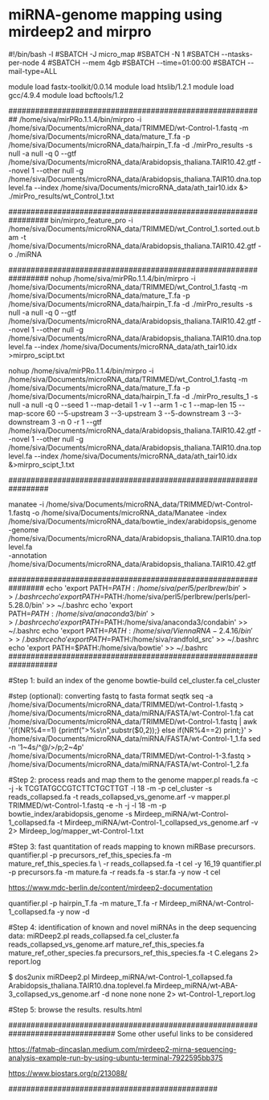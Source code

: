 # miRNA-genome mapping using mirdeep2 and mirpro



#!/bin/bash -l
#SBATCH -J micro_map
#SBATCH -N 1 
#SBATCH --ntasks-per-node 4
#SBATCH --mem 4gb
#SBATCH --time=01:00:00
#SBATCH --mail-type=ALL 

module load fastx-toolkit/0.0.14
module load htslib/1.2.1
module load gcc/4.9.4
module load bcftools/1.2

##########################################################
/home/siva/mirPRo.1.1.4/bin/mirpro 
-i /home/siva/Documents/microRNA_data/TRIMMED/wt-Control-1.fastq 
-m /home/siva/Documents/microRNA_data/mature_T.fa 
-p /home/siva/Documents/microRNA_data/hairpin_T.fa 
-d ./mirPro_results -s null -a null -q 0 
--gtf /home/siva/Documents/microRNA_data/Arabidopsis_thaliana.TAIR10.42.gtf 
--novel 1 --other null 
-g /home/siva/Documents/microRNA_data/Arabidopsis_thaliana.TAIR10.dna.toplevel.fa 
--index /home/siva/Documents/microRNA_data/ath_tair10.idx &> ./mirPro_results/wt_Control_1.txt

#################################################################
bin/mirpro_feature_pro -i /home/siva/Documents/microRNA_data/TRIMMED/wt_Control_1.sorted.out.bam 
-t /home/siva/Documents/microRNA_data/Arabidopsis_thaliana.TAIR10.42.gtf 
-o ./miRNA

#################################################################
nohup /home/siva/mirPRo.1.1.4/bin/mirpro 
-i /home/siva/Documents/microRNA_data/TRIMMED/wt_Control_1.fastq 
-m /home/siva/Documents/microRNA_data/mature_T.fa 
-p /home/siva/Documents/microRNA_data/hairpin_T.fa -d ./mirPro_results -s null -a null -q 0 
--gtf /home/siva/Documents/microRNA_data/Arabidopsis_thaliana.TAIR10.42.gtf --novel 1 --other null 
-g /home/siva/Documents/microRNA_data/Arabidopsis_thaliana.TAIR10.dna.toplevel.fa 
--index /home/siva/Documents/microRNA_data/ath_tair10.idx >mirpro_scipt.txt


nohup /home/siva/mirPRo.1.1.4/bin/mirpro 
-i /home/siva/Documents/microRNA_data/TRIMMED/wt_Control_1.fastq 
-m /home/siva/Documents/microRNA_data/mature_T.fa 
-p /home/siva/Documents/microRNA_data/hairpin_T.fa -d ./mirPro_results_1 -s null -a null -q 0 
--seed 1 --map-detail 1 -v 1 --arm 1 -c 1 --map-len 15 --map-score 60 --5-upstream 3 --3-upstream 3 --5-downstream 3 
--3-downstream 3 -n 0 -r 1 --gtf /home/siva/Documents/microRNA_data/Arabidopsis_thaliana.TAIR10.42.gtf 
--novel 1 --other null -g /home/siva/Documents/microRNA_data/Arabidopsis_thaliana.TAIR10.dna.toplevel.fa 
--index /home/siva/Documents/microRNA_data/ath_tair10.idx &>mirpro_scipt_1.txt 


#################################################################

manatee 
-i /home/siva/Documents/microRNA_data/TRIMMED/wt-Control-1.fastq 
-o /home/siva/Documents/microRNA_data/Manatee 
-index /home/siva/Documents/microRNA_data/bowtie_index/arabidopsis_genome 
-genome /home/siva/Documents/microRNA_data/Arabidopsis_thaliana.TAIR10.dna.toplevel.fa  
-annotation /home/siva/Documents/microRNA_data/Arabidopsis_thaliana.TAIR10.42.gtf

################################################################
echo 'export PATH=$PATH:/home/siva/perl5/perlbrew/bin' >> ~/.bashrc
echo 'export PATH=$PATH:/home/siva/perl5/perlbrew/perls/perl-5.28.0/bin' >> ~/.bashrc
echo 'export PATH=$PATH:/home/siva/anaconda3/bin' >> ~/.bashrc
echo 'export PATH=$PATH:/home/siva/anaconda3/condabin' >> ~/.bashrc
echo 'export PATH=$PATH:/home/siva/ViennaRNA-2.4.16/bin' >> ~/.bashrc
echo 'export PATH=$PATH:/home/siva/randfold_src' >> ~/.bashrc
echo 'export PATH=$PATH:/home/siva/bowtie' >> ~/.bashrc
###################################################################

#Step 1: build an index of the genome
bowtie-build cel_cluster.fa cel_cluster

#step (optional): converting fastq to fasta format
seqtk seq -a /home/siva/Documents/microRNA_data/TRIMMED/wt-Control-1.fastq > /home/siva/Documents/microRNA_data/miRNA/FASTA/wt-Control-1.fa
cat /home/siva/Documents/microRNA_data/TRIMMED/wt-Control-1.fastq | awk '{if(NR%4==1) {printf(">%s\n",substr($0,2));} else if(NR%4==2) print;}' > /home/siva/Documents/microRNA_data/miRNA/FASTA/wt-Control-1_1.fa
sed -n '1~4s/^@/>/p;2~4p' /home/siva/Documents/microRNA_data/TRIMMED/wt-Control-1-3.fastq > /home/siva/Documents/microRNA_data/miRNA/FASTA/wt-Control-1_2.fa

#Step 2: process reads and map them to the genome
mapper.pl reads.fa -c -j -k TCGTATGCCGTCTTCTGCTTGT  -l 18 -m -p cel_cluster -s reads_collapsed.fa -t reads_collapsed_vs_genome.arf -v
mapper.pl TRIMMED/wt-Control-1.fastq -e -h -j -l 18 -m -p bowtie_index/arabidopsis_genome -s Mirdeep_miRNA/wt-Control-1_collapsed.fa -t Mirdeep_miRNA/wt-Control-1_collapsed_vs_genome.arf -v 2> Mirdeep_log/mapper_wt-Control-1.txt

#Step 3: fast quantitation of reads mapping to known miRBase precursors.
quantifier.pl -p precursors_ref_this_species.fa -m mature_ref_this_species.fa \ -r reads_collapsed.fa -t cel -y 16_19
quantifier.pl -p precursors.fa -m mature.fa -r reads.fa -s star.fa -y now -t cel

https://www.mdc-berlin.de/content/mirdeep2-documentation

quantifier.pl -p hairpin_T.fa -m mature_T.fa -r Mirdeep_miRNA/wt-Control-1_collapsed.fa -y now -d

#Step 4: identification of known and novel miRNAs in the deep sequencing data:
miRDeep2.pl reads_collapsed.fa cel_cluster.fa reads_collapsed_vs_genome.arf mature_ref_this_species.fa mature_ref_other_species.fa precursors_ref_this_species.fa -t C.elegans 2> report.log

$ dos2unix 
miRDeep2.pl Mirdeep_miRNA/wt-Control-1_collapsed.fa Arabidopsis_thaliana.TAIR10.dna.toplevel.fa Mirdeep_miRNA/wt-ABA-3_collapsed_vs_genome.arf -d none none none 2> wt-Control-1_report.log

#Step 5: browse the results.
results.html

################################################################################
Some other useful links to be considered

https://fatmab-dincaslan.medium.com/mirdeep2-mirna-sequencing-analysis-example-run-by-using-ubuntu-terminal-7922595bb375

https://www.biostars.org/p/213088/

###############################################




